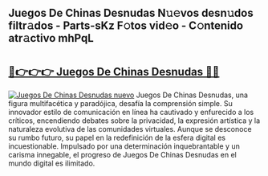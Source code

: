 ## Juegos De Chinas Desnudas N𝚞𝚎vos desn𝚞dos filtr𝚊dos - Parts-sKz F𝚘tos vid𝚎o - C𝚘ntenido atr𝚊ctivo mhPqL

# <h2><a href="http://mbbmxgq.tromn.icu/?c=Juegos+De+Chinas+Desnudas">🔗👉👉👉 Juegos De Chinas Desnudas 🔗🔗</a></h2>

[![Juegos De Chinas Desnudas nuevo](https://i.imgur.com/pEAQMta.gif)](http://mbbmxgq.tromn.icu/?c=Juegos+De+Chinas+Desnudas)
Juegos De Chinas Desnudas, una figura multifacética y paradójica, desafía la comprensión simple. Su innovador estilo de comunicación en línea ha cautivado y enfurecido a los críticos, encendiendo debates sobre la privacidad, la expresión artística y la naturaleza evolutiva de las comunidades virtuales. Aunque se desconoce su rumbo futuro, su papel en la redefinición de la esfera digital es incuestionable. Impulsado por una determinación inquebrantable y un carisma innegable, el progreso de Juegos De Chinas Desnudas en el mundo digital es ilimitado.
